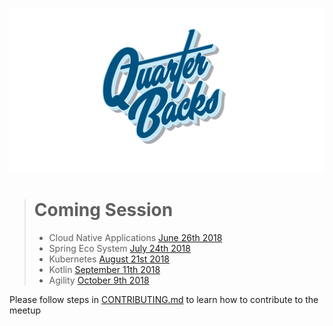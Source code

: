 <!-- ### Archived 
### External Events
- [Hashicorp User Group Meetup HUG](https://github.com/Sfeir/quarters-back/milestone/1000) *reported...*
### Touchdowns
- [May 2nd 2017](https://github.com/Sfeir/quarters-back/releases/tag/qb-20170502) *released*
- [June 6th 2017](https://github.com/Sfeir/quarters-back/releases/tag/qb-20170606) *released*
- [July 4th 2017](https://github.com/Sfeir/quarters-back/releases/tag/untagged-0de37cfd7faeec7fb839) *CANCELLED*
- [September 5th 2017](https://github.com/Sfeir/quarters-back/releases/tag/qb-20170912) *released on September 12th*
- [October 17th 2017](https://github.com/Sfeir/quarters-back/milestone/5) *confirmed*
- [November 14th 2017](https://github.com/Sfeir/quarters-back/milestone/6) 
- Server Side Javascript [February 9th 2018](https://github.com/Sfeir/quarters-back/milestone/8)
- - Happy Birthday Quarter Backs [May 22nd 2018](https://github.com/Sfeir/quarters-back/milestone/11) 
![gcp logo](assets/gcp-logo.png)
-->
![logo quarters back 2018](qb.png)

> # Coming Session
> - Cloud Native Applications [June 26th 2018](https://github.com/Sfeir/quarters-back/milestone/12) 
> - Spring Eco System [July 24th 2018](https://github.com/Sfeir/quarters-back/milestone/13) 
> - Kubernetes [August 21st 2018](https://github.com/Sfeir/quarters-back/milestone/14)
> - Kotlin [September 11th 2018](https://github.com/Sfeir/quarters-back/milestone/15)
> - Agility [October 9th 2018](https://github.com/Sfeir/quarters-back/milestone/16)

Please follow steps in [CONTRIBUTING.md](CONTRIBUTING.md) to learn how to contribute to the meetup
